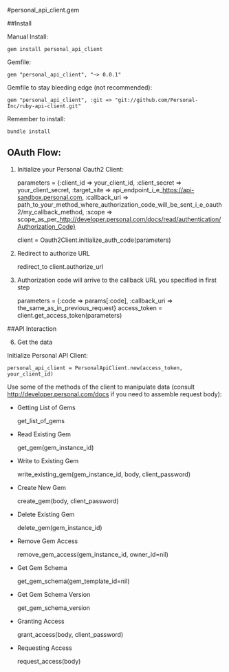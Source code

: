 #personal_api_client.gem

##Install

Manual Install:

    gem install personal_api_client

Gemfile:

    gem "personal_api_client", "~> 0.0.1"

Gemfile to stay bleeding edge (not recommended):

    gem "personal_api_client", :git => "git://github.com/Personal-Inc/ruby-api-client.git"

Remember to install:

    bundle install


## OAuth Flow:
1. Initialize your Personal Oauth2 Client: 

	parameters = {:client_id => your_client_id, 
     :client_secret => your_client_secret, 
     :target_site => api_endpoint_i_e_https://api-sandbox.personal.com, 
     :callback_uri => path_to_your_method_where_authorization_code_will_be_sent_i_e_oauth2/my_callback_method, 
     :scope => scope_as_per_http://developer.personal.com/docs/read/authentication/Authorization_Code}

    client = Oauth2Client.initialize_auth_code(parameters)

1. Redirect to authorize URL

    redirect_to client.authorize_url

1. Authorization code will arrive to the callback URL you specified in first step
    
    parameters = {:code => params[:code], :callback_uri => the_same_as_in_previous_request}
    access_token = client.get_access_token(parameters)

##API Interaction

6. Get the data

Initialize Personal API Client:
	
    personal_api_client = PersonalApiClient.new(access_token, your_client_id)

Use some of the methods of the client to manipulate data (consult http://developer.personal.com/docs if you need to assemble request body):
* Getting List of Gems

    get_list_of_gems
    
* Read Existing Gem

    get_gem(gem_instance_id)
    
* Write to Existing Gem

    write_existing_gem(gem_instance_id, body, client_password)
    
* Create New Gem
 
    create_gem(body, client_password)

* Delete Existing Gem

    delete_gem(gem_instance_id)
    
* Remove Gem Access
    
    remove_gem_access(gem_instance_id, owner_id=nil)
    
* Get Gem Schema
    
    get_gem_schema(gem_template_id=nil)
    
* Get Gem Schema Version
    
    get_gem_schema_version
    
* Granting Access
    
    grant_access(body, client_password)
    
* Requesting Access

    request_access(body)
    
